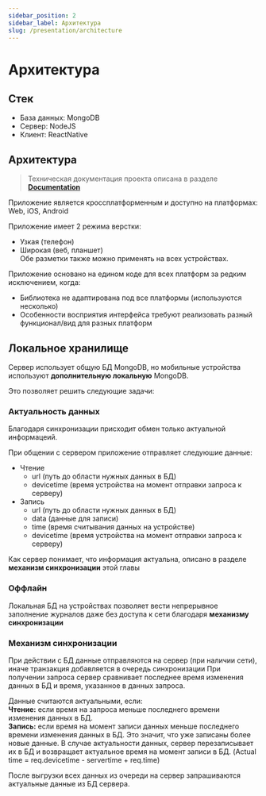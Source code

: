 ```yaml
---
sidebar_position: 2
sidebar_label: Архитектура
slug: /presentation/architecture
---
```


# Архитектура

## Стек

- База данных: MongoDB
- Сервер: NodeJS
- Клиент: ReactNative

## Архитектура

> Техническая документация проекта описана в разделе **[Documentation](http://localhost:3002/docs/documentation)**

Приложение является кроссплатформенным и доступно на платформах: Web, iOS, Android

Приложение имеет 2 режима верстки:

- Узкая (телефон)
- Широкая (веб, планшет)  
  Обе разметки также можно применять на всех устройствах.

Приложение основано на едином коде для всех платформ за редким исключением, когда:

- Библиотека не адаптирована под все платформы (используются несколько)
- Особенности восприятия интерфейса требуют реализовать разный функционал/вид для разных платформ

## Локальное хранилище

Сервер использует общую БД MongoDB, но мобильные устройства используют **дополнительную локальную** MongoDB.

Это позволяет решить следующие задачи:

### Актуальность данных

Благодаря синхронизации присходит обмен только актуальной информацеий.

При общении с сервером приложение отправляет следуюшие данные:

- Чтение
  - url (путь до области нужных данных в БД)
  - devicetime (время устройства на момент отправки запроса к серверу)
- Запись
  - url (путь до области нужных данных в БД)
  - data (данные для записи)
  - time (время считывания данных на устройстве)
  - devicetime (время устройства на момент отправки запроса к серверу)

Как сервер понимает, что информация актуальна, описано в разделе **механизм синхронизации** этой главы

### Оффлайн

Локальная БД на устройствах позволяет вести непрерывное заполнение журналов даже без доступа к сети благодаря **механизму синхронизации**

### Механизм синхронизации

При действии с БД данные отправляются на сервер (при наличии сети), иначе транзакция добавляется в очередь синхронизации
При получении запроса сервер сравнивает последнее время изменения данных в БД и время, указанное в данных запроса.

Данные считаются актуальными, если:  
**Чтение:** если время на запроса меньше последнего времени изменения данных в БД.  
**Запись:** если время на момент записи данных меньше последнего времени изменения данных в БД. Это значит, что уже записаны более новые данные.
В случае актуальности данных, сервер перезаписывает их в БД и возвращает актуальное время на момент записи в БД. (Actual time = req.devicetime - servertime + req.time)

После выгрузки всех данных из очереди на сервер запрашиваются актуальные данные из БД сервера.